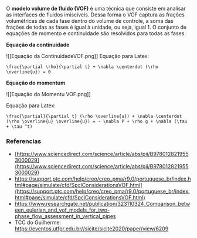O **modelo volume de fluido (VOF)** é uma técnica que consiste em analisar as interfaces de fluidos imiscíveis. Dessa forma o VOF captura as frações volumétricas de cada fase dentro do volume de controle, a soma das frações de todas as fases é igual à unidade, ou seja, igual 1. O conjunto de equações de momento e continuidade são resolvidos para todas as fases.

**Equação da continuidade**

![[Equação da ContinuidadeVOF.png]]
Equação para Latex:
````
\frac{\partial \rho}{\partial t} + \nabla \centerdot (\rho \overline{u}) = 0
````

**Equação do momentum**

![[Equação do Momentu VOF.png]]

Equação para Latex:
````
\frac{\partial}{\partial t} (\rho \overline{u}) + \nabla \centerdot (\rho \overline{u} \overline{u}) = - \nabla P + \rho g + \nabla (\tau + \tau ^t)
````
### Referencias

- [https://www.sciencedirect.com/science/article/abs/pii/B9780128219553000029](https://www.sciencedirect.com/science/article/abs/pii/B9780128219553000029)
- https://support.ptc.com/help/creo/creo_pma/r9.0/portuguese_br/index.html#page/simulate/cfd/SpclConsiderationsVOF.html](https://support.ptc.com/help/creo/creo_pma/r9.0/portuguese_br/index.html#page/simulate/cfd/SpclConsiderationsVOF.html)
- https://www.researchgate.net/publication/323110324_Comparison_between_eulerian_and_vof_models_for_two-phase_flow_assessment_in_vertical_pipes
- TCC do Guilherme: https://eventos.utfpr.edu.br//sicite/sicite2020/paper/view/6209